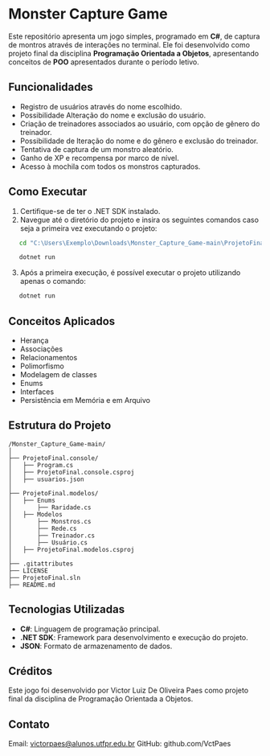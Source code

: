 #  Monster Capture Game

Este repositório apresenta um jogo simples, programado em **C#**, de captura de montros através de interações no terminal. Ele foi desenvolvido como projeto final da disciplina **Programação Orientada a Objetos**, apresentando conceitos de **POO** apresentados durante o período letivo.

##  Funcionalidades

-  Registro de usuários através do nome escolhido.
-  Possibilidade Alteração do nome e exclusão do usuário.
-  Criação de treinadores associados ao usuário, com opção de gênero do treinador.
-  Possibilidade de lteração do nome e do gênero e exclusão do treinador.
-  Tentativa de captura de um monstro aleatório.
-  Ganho de XP e recompensa por marco de nível.
-  Acesso à mochila com todos os monstros capturados.

##  Como Executar

1. Certifique-se de ter o .NET SDK instalado.
2. Navegue até o diretório do projeto e insira os seguintes comandos caso seja a primeira vez executando o projeto:
```bash
   cd "C:\Users\Exemplo\Downloads\Monster_Capture_Game-main\ProjetoFinal.console"

   dotnet run
```
3. Após a primeira execução, é possível executar o projeto utilizando apenas o comando:
```bash
   dotnet run
```

##  Conceitos Aplicados

-  Herança
-  Associações
-  Relacionamentos
-  Polimorfismo
-  Modelagem de classes
-  Enums
-  Interfaces
-  Persistência em Memória e em Arquivo

##  Estrutura do Projeto

```
/Monster_Capture_Game-main/
│
├── ProjetoFinal.console/
│   ├── Program.cs
│   ├── ProjetoFinal.console.csproj
│   ├── usuarios.json
│
├── ProjetoFinal.modelos/
│   ├── Enums
│       ├── Raridade.cs
│   ├── Modelos
│       ├── Monstros.cs
│       ├── Rede.cs
│       ├── Treinador.cs
│       ├── Usuário.cs
│   ├── ProjetoFinal.modelos.csproj
│
├── .gitattributes
├── LICENSE
├── ProjetoFinal.sln
├── README.md
```

##  Tecnologias Utilizadas

-  **C#**: Linguagem de programação principal.
-  **.NET SDK**: Framework para desenvolvimento e execução do projeto.
-  **JSON**: Formato de armazenamento de dados.

##  Créditos

Este jogo foi desenvolvido por Victor Luiz De Oliveira Paes como projeto final da disciplina de Programação Orientada a Objetos.

##  Contato
Email: victorpaes@alunos.utfpr.edu.br
GitHub: github.com/VctPaes 
